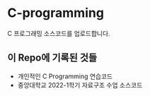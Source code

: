 # C-programming

C 프로그래밍 소스코드를 업로드합니다.

## 이 Repo에 기록된 것들

- 개인적인 C Programming 연습코드
- 중앙대학교 2022-1학기 자료구조 수업 소스코드
